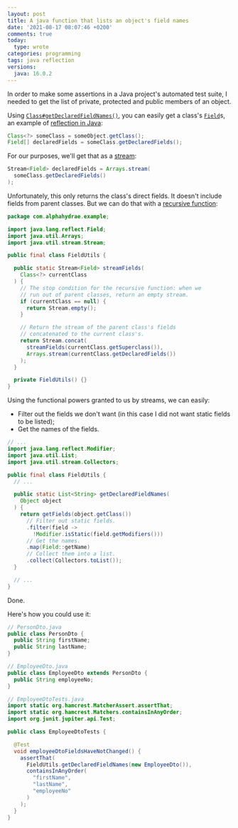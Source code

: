 ```yaml
---
layout: post
title: A java function that lists an object's field names
date: '2021-08-17 08:07:46 +0200'
comments: true
today:
  type: wrote
categories: programming
tags: java reflection
versions:
  java: 16.0.2
---
```


In order to make some assertions in a Java project's automated test suite, I
needed to get the list of private, protected and public members of an object.

Using
[`Class#getDeclaredFieldNames()`](https://docs.oracle.com/en/java/javase/16/docs/api/java.base/java/lang/Class.html#getDeclaredFields()),
you can easily get a class's
[`Field`](https://docs.oracle.com/en/java/javase/16/docs/api/java.base/java/lang/reflect/Field.html)s,
an example of [reflection in Java](https://www.baeldung.com/java-reflection):

```java
Class<?> someClass = someObject.getClass();
Field[] declaredFields = someClass.getDeclaredFields();
```

For our purposes, we'll get that as a
[stream](https://docs.oracle.com/en/java/javase/16/docs/api/java.base/java/util/stream/package-summary.html):

```java
Stream<Field> declaredFields = Arrays.stream(
  someClass.getDeclaredFields()
);
```

Unfortunately, this only returns the class's direct fields. It doesn't include
fields from parent classes. But we can do that with a [recursive
function](https://en.wikipedia.org/wiki/Recursion_(computer_science)):

```java
package com.alphahydrae.example;

import java.lang.reflect.Field;
import java.util.Arrays;
import java.util.stream.Stream;

public final class FieldUtils {

  public static Stream<Field> streamFields(
    Class<?> currentClass
  ) {
    // The stop condition for the recursive function: when we
    // run out of parent classes, return an empty stream.
    if (currentClass == null) {
      return Stream.empty();
    }

    // Return the stream of the parent class's fields
    // concatenated to the current class's.
    return Stream.concat(
      streamFields(currentClass.getSuperclass()),
      Arrays.stream(currentClass.getDeclaredFields())
    );
  }

  private FieldUtils() {}
}
```

Using the functional powers granted to us by streams, we can easily:

* Filter out the fields we don't want (in this case I did not want static fields
  to be listed);
* Get the names of the fields.

```java
// ...
import java.lang.reflect.Modifier;
import java.util.List;
import java.util.stream.Collectors;

public final class FieldUtils {
  // ...

  public static List<String> getDeclaredFieldNames(
    Object object
  ) {
    return getFields(object.getClass())
      // Filter out static fields.
      .filter(field ->
        !Modifier.isStatic(field.getModifiers()))
      // Get the names.
      .map(Field::getName)
      // Collect them into a list.
      .collect(Collectors.toList());
  }

  // ...
}
```

Done.

Here's how you could use it:

```java
// PersonDto.java
public class PersonDto {
  public String firstName;
  public String lastName;
}

// EmployeeDto.java
public class EmployeeDto extends PersonDto {
  public String employeeNo;
}

// EmployeeDtoTests.java
import static org.hamcrest.MatcherAssert.assertThat;
import static org.hamcrest.Matchers.containsInAnyOrder;
import org.junit.jupiter.api.Test;

public class EmployeeDtoTests {

  @Test
  void employeeDtoFieldsHaveNotChanged() {
    assertThat(
      FieldUtils.getDeclaredFieldNames(new EmployeeDto()),
      containsInAnyOrder(
        "firstName",
        "lastName",
        "employeeNo"
      )
    );
  }
}
```
